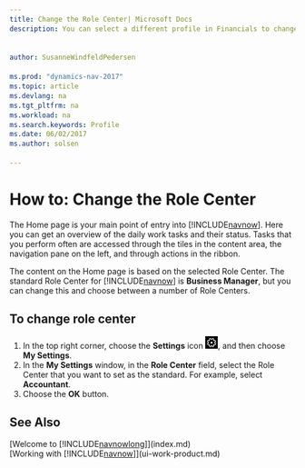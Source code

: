 ```yaml
---
title: Change the Role Center| Microsoft Docs
description: You can select a different profile in Financials to change what you see on your Home page.

 
author: SusanneWindfeldPedersen

ms.prod: "dynamics-nav-2017"
ms.topic: article
ms.devlang: na
ms.tgt_pltfrm: na
ms.workload: na
ms.search.keywords: Profile
ms.date: 06/02/2017
ms.author: solsen

---
```

# How to: Change the Role Center
The Home page is your main point of entry into [!INCLUDE[navnow](includes/navnow_md.md)]. Here you can get an overview of the daily work tasks and their status. Tasks that you perform often are accessed through the tiles in the content area, the navigation pane on the left, and through actions in the ribbon.

The content on the Home page is based on the selected Role Center. The standard Role Center for [!INCLUDE[navnow](includes/navnow_md.md)] is **Business Manager**, but you can change this and choose between a number of Role Centers.

## To change role center
1. In the top right corner, choose the **Settings** icon ![Settings](media/ui-experience/settings_icon_small.png "Settings icon for role center"), and then choose **My Settings**.
2. In the **My Settings** window, in the **Role Center** field, select the Role Center that you want to set as the standard. For example, select **Accountant**.
3. Choose the **OK** button.

## See Also
[Welcome to [!INCLUDE[navnowlong](includes/navnowlong_md.md)]](index.md)  
[Working with [!INCLUDE[navnow](includes/navnow_md.md)]](ui-work-product.md)  
